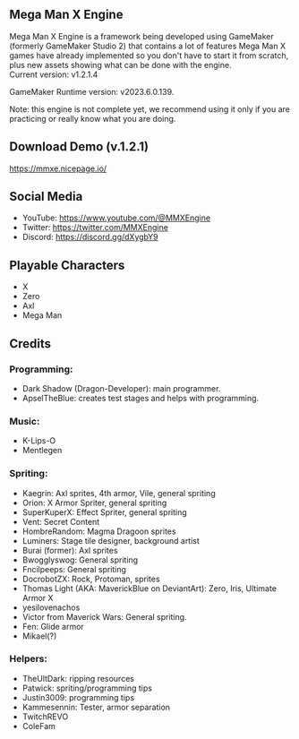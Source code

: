 ## Mega Man X Engine  
Mega Man X Engine is a framework being developed using GameMaker (formerly GameMaker Studio 2) that contains a lot of features Mega Man X games have already implemented so you don't have to start it from scratch, plus new assets showing what can be done with the engine.  
Current version: v1.2.1.4  

GameMaker Runtime version: v2023.6.0.139.

Note: this engine is not complete yet, we recommend using it only if you are practicing or really know what you are doing.

## Download Demo (v.1.2.1)
https://mmxe.nicepage.io/  

## Social Media
- YouTube: https://www.youtube.com/@MMXEngine
- Twitter: https://twitter.com/MMXEngine
- Discord: https://discord.gg/dXygbY9

## Playable Characters  
- X
- Zero
- Axl
- Mega Man

## Credits
### Programming:
- Dark Shadow (Dragon-Developer): main programmer.
- ApselTheBlue: creates test stages and helps with programming.

### Music:
- K-Lips-O
- Mentlegen

### Spriting:
- Kaegrin: Axl sprites, 4th armor, Vile, general spriting
- Orion: X Armor Spriter, general spriting
- SuperKuperX: Effect Spriter, general spriting
- Vent: Secret Content
- HombreRandom: Magma Dragoon sprites
- Luminers: Stage tile designer, background artist
- Burai (former): Axl sprites
- Bwogglyswog: General spriting
- Fncilpeeps: General spriting
- DocrobotZX: Rock, Protoman, sprites
- Thomas Light (AKA: MaverickBlue on DeviantArt): Zero, Iris, Ultimate Armor X
- yesilovenachos
- Victor from Maverick Wars: General spriting.
- Fen: Glide armor
- Mikael(?)

### Helpers:
- TheUltDark: ripping resources
- Patwick: spriting/programming tips
- Justin3009: programming tips
- Kammesennin: Tester, armor separation
- TwitchREVO
- ColeFam